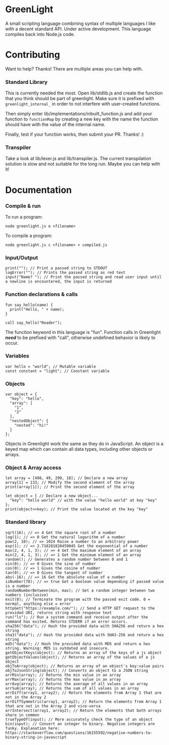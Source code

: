# GreenLight
A small scripting language combining syntax of multiple languages I like with a decent standard API. Under active development.
This language compiles back into Node.js code.

# Contributing
Want to help? Thanks! There are multiple areas you can help with.

### Standard Library
This is currently needed the most. Open lib/stdlib.js and create the function that you think should be part of greenlight.
Make sure it is prefixed with `greenlight_internal_` in order to not interfere with user-created functions.

Then simply enter lib/implementations/inbuilt_function.js and add your function to `functionMap` by creating a new key with the name the function should have with the value of the internal name.

Finally, test if your function works, then submit your PR. Thanks! :)

### Transpiler
Take a look at lib/lexer.js and lib/transpiler.js. The current transpilation solution is slow and not suitable for the long run. Maybe you can help with it!

# Documentation

### Compile & run
To run a program:
```
node greenlight.js e <filename>
```
To compile a program:
```
node greenlight.js c <filename> > compiled.js
```

### Input/Output
```
print(""); // Print a passed string to STDOUT
logError(""); // Prints the passed string as red text
input("Name? "); // Print the passed string and read user input until a newline is encountered, the input is returned
```

### Function declarations & calls
```
fun say_hello(name) {
  print("Hello, " + name);
}

call say_hello("Reader");
```
The function keyword in this language is "fun".
Function calls in Greenlight ***need*** to be prefixed with "call", otherwise undefined behavior is likely to occur.

### Variables
```
var hello = "world"; // Mutable variable
const constant = "light"; // Constant variable
```

### Objects
```
var object = {
  "key": "hello",
  "array": [
    "1",
    "2"
  ],
  "nestedObject": {
    "nested": "hi!"
  }
};
```
Objects in Greenlight work the same as they do in JavaScript.
An object is a keyed map which can contain all data types, including other objects or arrays.

### Object & Array access
```
let array = [498, 49, 299, 18]; // Declare a new array
array[1] = 133; // Modify the second element of the array
print(array[1]); // Print the second element of the array

let object = { // Declare a new object...
  "key": "hello world" // with the value "hello world" at key "key"
};
print(object>>key); // Print the value located at the key "key"
```
### Standard library
```
sqrt(16); // => 4 Get the square root of a number
log(1); // => 0 Get the natural logarithm of a number
pow(2, 10); // => 1024 Raise a number to an arbitrary power
exp(1); // => 2.718281828459045 Get the exponential of a number
max(2, 4, 1, 3); // => 4 Get the maximum element of an array
min(2, 4, 1, 3); // => 1 Get the minimum element of an array
random(); // Generates a random number between 0 and 1
sin(0); // => 0 Gives the sine of number
cos(0); // => 1 Gives the cosine of number
tan(0); // => 0 Gives the tangent of number
abs(-16); // => 16 Get the absolute value of a number
isNumber(78); // => true Get a boolean value depending if passed value is a number
randomNumberBetween(min, max); // Get a random integer between two numbers (inclusive)
exit(0); // Terminate the program with the passed exit code. 0 = normal, anything else = error
httpGet("https://example.com/"); // Send a HTTP GET request to the provided URI, returns string with response text
run("ls"); // Run a system command and receive output after the command has exited. Returns STDERR if an error occurs.
sha256("data"); // Hash the provided data with SHA256 and return a hex string
sha3("data"); // Hash the provided data with SHA3-256 and return a hex string
md5("data"); // Hash the provided data with MD5 and return a hex string. Warning: MD5 is outdated and insecure.
getObjectKeys(object); // Returns an array of the keys of a js object
getObjectValues(object); // Returns an array of the values of a js object
objToArray(object); // Returns an array of an object's key:value pairs
objToJsonString(object); // Converts an object to a JSON string
arrMin(array); // Returns the min value in an array
arrMax(array); // Returns the max value in an array
arrAvg(array); // Returns the average of all values in an array
arrSum(array); // Returns the sum of all values in an array
arrDiff(array1, array2); // Return the elements from Array 1 that are not in the Array 2
arrDiffSymmetric(array1, array2); // Return the elements from Array 1 that are not in the Array 2 and vice-versa
arrIntersect(array1, array2); // Return the elements that both arrays share in common
trueTypeOf(input); // More accurately check the type of an object
bin(input); // Convert an integer to binary. Negative integers are funky. Explanation here: https://stackoverflow.com/questions/16155592/negative-numbers-to-binary-string-in-javascript
```
